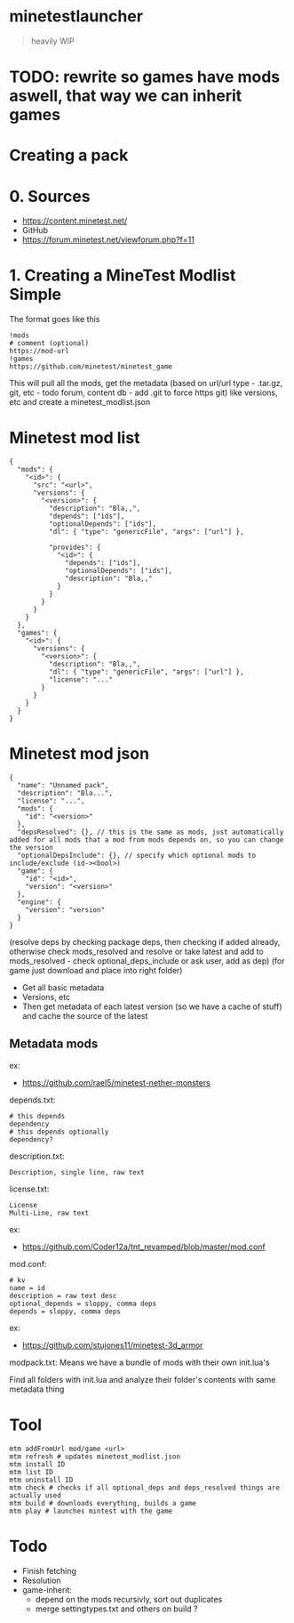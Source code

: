 # minetestlauncher

> heavily WIP

# TODO: rewrite so games have mods aswell, that way we can inherit games

# Creating a pack

# 0. Sources

- https://content.minetest.net/
- GitHub
- https://forum.minetest.net/viewforum.php?f=11

# 1. Creating a MineTest Modlist Simple

The format goes like this

```
!mods
# comment (optional)
https://mod-url
!games
https://github.com/minetest/minetest_game
```

This will pull all the mods, get the metadata (based on url/url type - .tar.gz, git, etc - todo forum, content db - add .git to force https git) like versions, etc and create a minetest_modlist.json

# Minetest mod list

```
{
  "mods": {
    "<id>": {
      "src": "<url>",
      "versions": {
        "<version>": {
          "description": "Bla,,",
          "depends": ["ids"],
          "optionalDepends": ["ids"],
          "dl": { "type": "genericFile", "args": ["url"] },

          "provides": {
            "<id>": {
              "depends": ["ids"],
              "optionalDepends": ["ids"],
              "description": "Bla,,"
            }
          }
        }
      }
    }
  },
  "games": {
    "<id>": {
      "versions": {
        "<version>": {
          "description": "Bla,,",
          "dl": { "type": "genericFile", "args": ["url"] },
          "license": "..."
        }
      }
    }
  }
}
```

# Minetest mod json

```
{
  "name": "Unnamed pack",
  "description": "Bla...",
  "license": "...",
  "mods": {
    "id": "<version>"
  },
  "depsResolved": {}, // this is the same as mods, just automatically added for all mods that a mod from mods depends on, so you can change the version
  "optionalDepsInclude": {}, // specify which optional mods to include/exclude (id-><bool>)
  "game": {
    "id": "<id>",
    "version": "<version>"
  },
  "engine": {
    "version": "version"
  }
}
```

(resolve deps by checking package deps, then checking if added already, otherwise check mods_resolved and resolve or take latest and add to mods_resolved - check optional_deps_include or ask user, add as dep)
(for game just download and place into right folder)

- Get all basic metadata
- Versions, etc
- Then get metadata of each latest version (so we have a cache of stuff) and cache the source of the latest

## Metadata mods

ex:
- https://github.com/rael5/minetest-nether-monsters


depends.txt:

```
# this depends
dependency
# this depends optionally
dependency?
```

description.txt:

```
Description, single line, raw text
```

license.txt:

```
License
Multi-Line, raw text
```

ex:
- https://github.com/Coder12a/tnt_revamped/blob/master/mod.conf

mod.conf:

```
# kv
name = id
description = raw text desc
optional_depends = sloppy, comma deps
depends = sloppy, comma deps
```

ex:
- https://github.com/stujones11/minetest-3d_armor

modpack.txt:
Means we have a bundle of mods with their own init.lua's

Find all folders with init.lua and analyze their folder's contents with same metadata thing

# Tool

```
mtm addFromUrl mod/game <url>
mtm refresh # updates minetest_modlist.json
mtm install ID
mtm list ID
mtm uninstall ID
mtm check # checks if all optional_deps and deps_resolved things are actually used
mtm build # downloads everything, builds a game
mtm play # launches mintest with the game
```

# Todo
- Finish fetching
- Resolution
- game-inherit:
  - depend on the mods recursivly, sort out duplicates
  - merge settingtypes.txt and others on build ?
